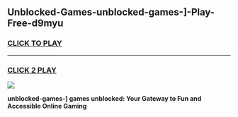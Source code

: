 
## Unblocked-Games-unblocked-games-]-Play-Free-d9myu
<h3>
<a href="https://premium76.site?title=unblocked-games-]&ref=10A">CLICK TO PLAY</a></h3>
<hr>

<h3>
<a href="https://premium76.site?title=unblocked-games-]&ref=10A">CLICK 2 PLAY</a>
  
</h3>

<a href="https://premium76.site?title=unblocked-games-]&ref=10A"><img src="https://clearcache.store/games.png"></a>


**unblocked-games-] games unblocked: Your Gateway to Fun and Accessible Online Gaming**

